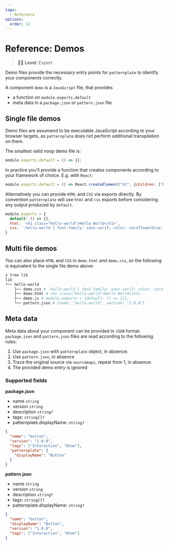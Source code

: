 ```yaml
---
tags:
  - Reference
options:
  order: 12
---
```


# Reference: Demos

> :woman_student: **Level**: Expert

Demo files provide the necessary entry points for `patternplate` to
identify your components correctly. 

A component `demo` is a `JavaScript` file, that provides

* a function on `module.exports.default`
* meta data in a `package.json` or `pattern.json` file

## Single file demos

Demo files are assumend to be executable JavaScript according to your
browser targets, as `patternplate` does not perform additional transpilation
on them. 

The smallest valid noop demo file is:

```js
module.exports.default = () => {};
```

In practice you'll provide a function that creates components according
to your framework of choice. E.g. with `React`:

```js
module.exports.default = () => React.createElement("h1", {children: ["Hello world"]});
```

Alternatively you can provide `HTML` and `CSS` via exports directly.
By convention `patternplate` will use `html` and `css` exports before considering
any output produced by `default`.

```js
module.exports = {
  default: () => {},
  html: `<h1 class="hello-world">Hello World</h1>`,
  css: `.hello-world { font-family: sans-serif; color: cornflowerblue; }`
}
```

## Multi file demos

You can also place `HTML` and `CSS` in `demo.html` and `demo.css`, so
the following is equivalent to the single file demo above:

```bash
❯ tree lib
lib
└── hello-world
    ├── demo.css # .hello-world { font-family: sans-serif; color: cornflowerblue; }
    ├── demo.html # <h1 class="hello-world">Hello World</h1>
    ├── demo.js # module.exports = {default: () => {}};
    └── pattern.json # {name: "hello-world", version: "1.0.0"}
```


## Meta data

Meta data about your component can be provided in `JSON` format.
`package.json` and `pattern.json` files are read according to the 
following rules: 

1. Use `package.json` with `patternplate` object, in absence:
2. Use `pattern.json`, in absence
3. Trace the original source via `sourcemaps`, repeat from 1, in absence:
4. The provided demo entry is ignored

### Supported fields

**package.json**

* name `string`
* version `string`
* description `string?`
* tags: `string[]?`
* patternplate.displayName: `string?`

```json
{
  "name": "button",
  "version": "1.0.0",
  "tags": ["Interaction", "Atom"],
  "patternplate": {
    "displayName": "Button"
  } 
}
```

**pattern.json**

* name `string`
* version `string`
* description `string?`
* tags: `string[]?`
* patternplate.displayName: `string?`

```json
{
  "name": "button",
  "displayName": "Button",
  "version": "1.0.0",
  "tags": ["Interaction", "Atom"]
}
```
